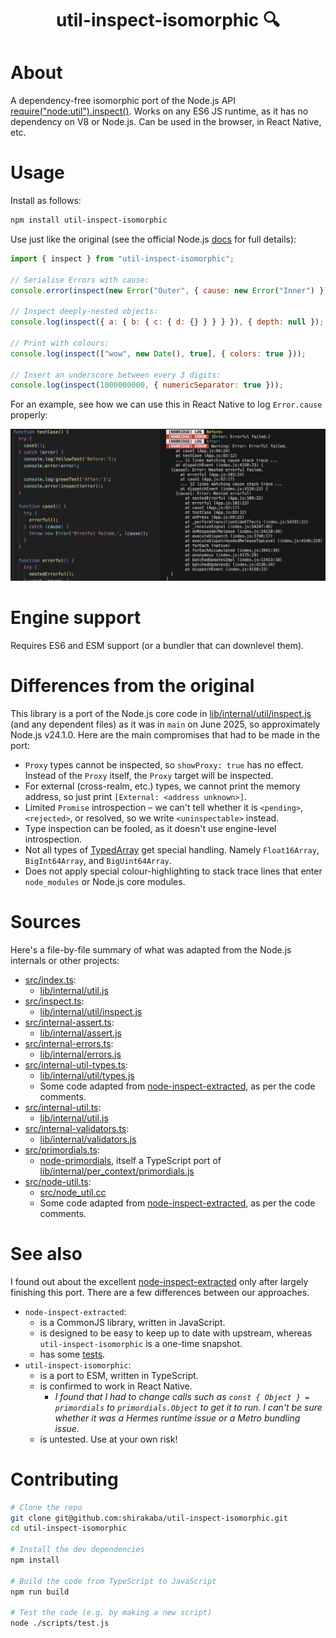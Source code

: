 <h1 align="center">util-inspect-isomorphic 🔍</h2>

# About

A dependency-free isomorphic port of the Node.js API [require("node:util").inspect()](https://nodejs.org/api/util.html#utilinspectobject-options). Works on any ES6 JS runtime, as it has no dependency on V8 or Node.js. Can be used in the browser, in React Native, etc.

# Usage

Install as follows:

```sh
npm install util-inspect-isomorphic
```

Use just like the original (see the official Node.js [docs](https://nodejs.org/api/util.html#utilinspectobject-options) for full details):

```js
import { inspect } from "util-inspect-isomorphic";

// Serialise Errors with cause:
console.error(inspect(new Error("Outer", { cause: new Error("Inner") })));

// Inspect deeply-nested objects:
console.log(inspect({ a: { b: { c: { d: {} } } } }), { depth: null });

// Print with colours:
console.log(inspect(["wow", new Date(), true], { colors: true }));

// Insert an underscore between every 3 digits:
console.log(inspect(1000000000, { numericSeparator: true }));
```

For an example, see how we can use this in React Native to log `Error.cause` properly:

![Example of logging Error.cause](.github/log-error-cause.png)

# Engine support

Requires ES6 and ESM support (or a bundler that can downlevel them).

# Differences from the original

This library is a port of the Node.js core code in [lib/internal/util/inspect.js](https://github.com/nodejs/node/blob/main/lib/internal/util/inspect.js) (and any dependent files) as it was in `main` on June 2025, so approximately Node.js v24.1.0. Here are the main compromises that had to be made in the port:

- `Proxy` types cannot be inspected, so `showProxy: true` has no effect. Instead of the `Proxy` itself, the `Proxy` target will be inspected.
- For external (cross-realm, etc.) types, we cannot print the memory address, so just print `[External: <address unknown>]`.
- Limited `Promise` introspection – we can't tell whether it is `<pending>`, `<rejected>`, or resolved, so we write `<uninspectable>` instead.
- Type inspection can be fooled, as it doesn't use engine-level introspection.
- Not all types of [TypedArray](https://developer.mozilla.org/en-US/docs/Web/JavaScript/Reference/Global_Objects/TypedArray) get special handling. Namely `Float16Array`, `BigInt64Array`, and `BigUint64Array`.
- Does not apply special colour-highlighting to stack trace lines that enter `node_modules` or Node.js core modules.

# Sources

Here's a file-by-file summary of what was adapted from the Node.js internals or other projects:

- [src/index.ts](./src/index.ts):
  - [lib/internal/util.js](https://github.com/nodejs/node/blob/main/lib/internal/util.js)
- [src/inspect.ts](./src/inspect.ts):
  - [lib/internal/util/inspect.js](https://github.com/nodejs/node/blob/main/lib/internal/util/inspect.js)
- [src/internal-assert.ts](./src/internal-assert.ts):
  - [lib/internal/assert.js](https://github.com/nodejs/node/blob/main/lib/internal/assert.js)
- [src/internal-errors.ts](./src/internal-errors.ts):
  - [lib/internal/errors.js](https://github.com/nodejs/node/blob/main/lib/internal/errors.js)
- [src/internal-util-types.ts](./src/internal-util-types.ts):
  - [lib/internal/util/types.js](https://github.com/nodejs/node/blob/main/lib/internal/util/types.js)
  - Some code adapted from [node-inspect-extracted](https://github.com/hildjj/node-inspect-extracted/blob/main/src/internal/util/types.js), as per the code comments.
- [src/internal-util.ts](./src/internal-util.ts):
  - [lib/internal/util.js](https://github.com/nodejs/node/blob/main/lib/internal/util.js)
- [src/internal-validators.ts](./src/internal-validators.ts):
  - [lib/internal/validators.js](https://github.com/nodejs/node/blob/main/lib/internal/validators.js)
- [src/primordials.ts](./src/primordials.ts):
  - [node-primordials](https://github.com/isaacs/node-primordials/blob/main/src/index.ts), itself a TypeScript port of [lib/internal/per_context/primordials.js](https://github.com/nodejs/node/blob/main/lib/internal/per_context/primordials.js)
- [src/node-util.ts](./src/node-util.ts):
  - [src/node_util.cc](https://github.com/nodejs/node/blob/main/src/node_util.cc)
  - Some code adapted from [node-inspect-extracted](https://github.com/hildjj/node-inspect-extracted/blob/main/src/util.js), as per the code comments.

# See also

I found out about the excellent [node-inspect-extracted](https://github.com/hildjj/node-inspect-extracted) only after largely finishing this port. There are a few differences between our approaches.

- `node-inspect-extracted`:
  - is a CommonJS library, written in JavaScript.
  - is designed to be easy to keep up to date with upstream, whereas `util-inspect-isomorphic` is a one-time snapshot.
  - has some [tests](https://github.com/hildjj/node-inspect-extracted/tree/main/test).
- `util-inspect-isomorphic`:
  - is a port to ESM, written in TypeScript.
  - is confirmed to work in React Native.
    - _I found that I had to change calls such as `const { Object } = primordials` to `primordials.Object` to get it to run. I can't be sure whether it was a Hermes runtime issue or a Metro bundling issue._
  - is untested. Use at your own risk!

# Contributing

```sh
# Clone the repo
git clone git@github.com:shirakaba/util-inspect-isomorphic.git
cd util-inspect-isomorphic

# Install the dev dependencies
npm install

# Build the code from TypeScript to JavaScript
npm run build

# Test the code (e.g. by making a new script)
node ./scripts/test.js
```
